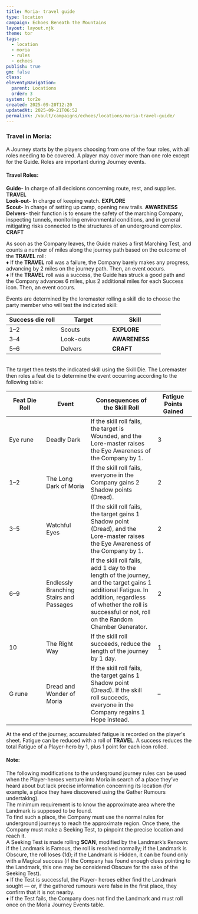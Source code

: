 ```yaml
---
title: Moria- travel guide
type: location
campaign: Echoes Beneath the Mountains
layout: layout.njk
theme: tor
tags:
  - location
  - moria
  - rules
  - echoes
publish: true
gm: false
class:
eleventyNavigation:
  parent: Locations
  order: 3
system: tor2e
created: 2025-09-20T12:20
updatedAt: 2025-09-21T06:52
permalink: /vault/campaigns/echoes/locations/moria-travel-guide/
---
```


### Travel in Moria:
A Journey starts by the players choosing from one of the four roles, with all roles needing to be covered. A player may cover more than one role except for the Guide. Roles are important during Journey events.
#### Travel Roles:<br>
**Guide-** In charge of all decisions concerning route, rest, and supplies. **TRAVEL**<br>
**Look-­out-** In charge of keeping watch. **EXPLORE**<br>
**Scout-** In charge of setting up camp, opening new trails. **AWARENESS**<br>
**Delvers**- their function is to ensure the safety of the marching Company, inspecting tunnels, monitoring environmental conditions, and in general mitigating risks connected to the structures of an underground complex. **CRAFT**<br>

As soon as the Company leaves, the Guide makes a first Marching Test, and counts a number of miles along the journey path based on the outcome of the **TRAVEL** roll:<br>
♦ If the **TRAVEL** roll was a failure, the Company barely makes any progress, advancing by 2 miles on the journey path. Then, an event occurs.<br>
♦ If the **TRAVEL** roll was a success, the Guide has struck a good path and the Company advances 6 miles, plus 2 additional miles for each Success icon. Then, an event occurs.

Events are determined by the loremaster rolling a skill die to choose the party member who will test the indicated skill:<br>
<table class="fancy-table table--half">
  <colgroup>
    <col style="width:33.33%">
    <col style="width:33.33%">
    <col style="width:33.33%">
  </colgroup>
  <thead>
    <tr>
      <th>Success die roll</th>
      <th>Target</th>
      <th>Skill</th>
    </tr>
  </thead>
  <tbody>
    <tr>
      <td>1–2</td>
      <td>Scouts</td>
      <td><strong>EXPLORE</strong></td>
    </tr>
    <tr>
      <td>3–4</td>
      <td>Look-outs</td>
      <td><strong>AWARENESS</strong></td>
    </tr>
    <tr>
      <td>5–6</td>
      <td>Delvers</td>
      <td><strong>CRAFT</strong></td>
    </tr>
  </tbody>
</table>
<br>
The target then tests the indicated skill using the Skill Die. The Loremaster then roles a feat die to determine the event occurring according to the following table:<br>

<table class="fancy-table table--full">
  <colgroup>
    <col style="width:20%">
    <col style="width:24%">
    <col style="width:36%">
    <col style="width:20%">
  </colgroup>
  <thead>
    <tr>
      <th>Feat Die Roll</th>
      <th>Event</th>
      <th>Consequences of the Skill Roll</th>
      <th>Fatigue Points Gained</th>
    </tr>
  </thead>
  <tbody>
    <tr>
      <td>Eye rune</td>
      <td>Deadly Dark</td>
      <td>If the skill roll fails, the target is Wounded, and the Lore-master raises the Eye Awareness of the Company by 1.</td>
      <td>3</td>
    </tr>
    <tr>
      <td>1–2</td>
      <td>The Long Dark of Moria</td>
      <td>If the skill roll fails, everyone in the Company gains 2 Shadow points (Dread).</td>
      <td>2</td>
    </tr>
    <tr>
      <td>3–5</td>
      <td>Watchful Eyes</td>
      <td>If the skill roll fails, the target gains 1 Shadow point (Dread), and the Lore-master raises the Eye Awareness of the Company by 1.</td>
      <td>2</td>
    </tr>
    <tr>
      <td>6–9</td>
      <td>Endlessly Branching Stairs and Passages</td>
      <td>If the skill roll fails, add 1 day to the length of the journey, and the target gains 1 additional Fatigue. In addition, regardless of whether the roll is successful or not, roll on the Random Chamber Generator.</td>
      <td>2</td>
    </tr>
    <tr>
      <td>10</td>
      <td>The Right Way</td>
      <td>If the skill roll succeeds, reduce the length of the journey by 1 day.</td>
      <td>1</td>
    </tr>
    <tr>
      <td>G rune</td>
      <td>Dread and Wonder of Moria</td>
      <td>If the skill roll fails, the target gains 1 Shadow point (Dread). If the skill roll succeeds, everyone in the Company regains 1 Hope instead.</td>
      <td>–</td>
    </tr>
  </tbody>
</table>

At the end of the journey, accumulated fatigue is recorded on the player's sheet. Fatigue can be reduced with a roll of **TRAVEL**. A success reduces the total Fatigue of a Player-­hero by 1, plus 1 point for each icon rolled.

#### Note:
The following modifications to the underground journey rules can be used when the Player-­heroes venture into Moria in search of a place they’ve heard about but lack precise information concerning its location (for example, a place they have discovered using the Gather Rumours undertaking).<br>
The minimum requirement is to know the approximate area where the Landmark is supposed to be found.<br>
To find such a place, the Company must use the normal rules for underground journeys to reach the approximate region. Once there, the Company must make a Seeking Test, to pinpoint the precise location and reach it.<br>
A Seeking Test is made rolling **SCAN**, modified by the Landmark’s Renown: if the Landmark is Famous, the roll is resolved normally; if the Landmark is Obscure, the roll loses (1d); if the Landmark is Hidden, it can be found only with a Magical success (if the Company has found enough clues pointing to the Landmark, this one may be considered Obscure for the sake of the Seeking Test).<br>
♦ If the Test is successful, the Player-­ heroes either find the Landmark sought — or, if the gathered rumours were false in the first place, they confirm that it is not nearby.<br>
♦ If the Test fails, the Company does not find the Landmark and must roll once on the Moria Journey Events table.